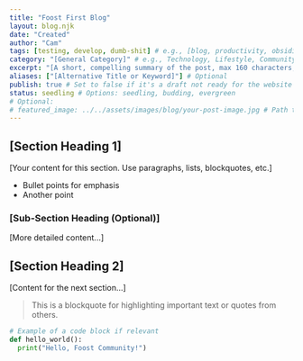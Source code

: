 ```yaml
---
title: "Foost First Blog"
layout: blog.njk
date: "Created"
author: "Cam"
tags: [testing, develop, dumb-shit] # e.g., [blog, productivity, obsidian, digital-garden]
category: "[General Category]" # e.g., Technology, Lifestyle, Community News, Food Thoughts
excerpt: "[A short, compelling summary of the post, max 160 characters, for SEO and previews]"
aliases: ["[Alternative Title or Keyword]"] # Optional
publish: true # Set to false if it's a draft not ready for the website yet
status: seedling # Options: seedling, budding, evergreen
# Optional:
# featured_image: ../../assets/images/blog/your-post-image.jpg # Path to a featured image for this post
---
```


<!-- 
Optional Featured Image:
If you have a featured image, uncomment the `featured_image` line above and link it.
Make sure the image is in `assets/images/blog/`.
You can also embed it below if you prefer, like this:
![[../../assets/images/blog/your-post-image.jpg]]
-->

<!-- Start with a brief introduction or a hook to grab the reader's attention. -->

## [Section Heading 1]

[Your content for this section. Use paragraphs, lists, blockquotes, etc.]

*   Bullet points for emphasis
*   Another point

### [Sub-Section Heading (Optional)]

[More detailed content...]

## [Section Heading 2]

[Content for the next section...]

> This is a blockquote for highlighting important text or quotes from others.

```python
# Example of a code block if relevant
def hello_world():
  print("Hello, Foost Community!")